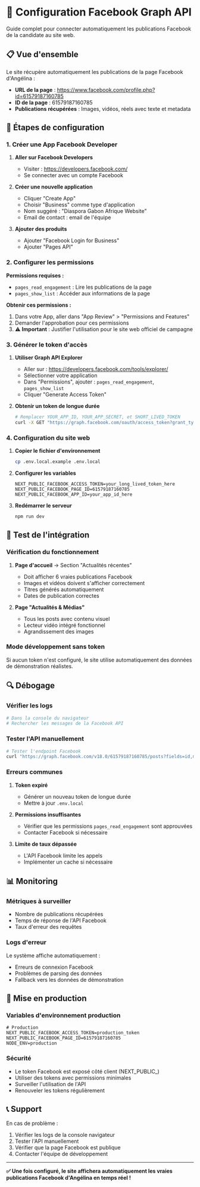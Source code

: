 # 🎯 Configuration Facebook Graph API

Guide complet pour connecter automatiquement les publications Facebook de la candidate au site web.

## 📋 Vue d'ensemble

Le site récupère automatiquement les publications de la page Facebook d'Angélina :
- **URL de la page** : https://www.facebook.com/profile.php?id=61579187160785
- **ID de la page** : 61579187160785
- **Publications récupérées** : Images, vidéos, réels avec texte et metadata

## 🔧 Étapes de configuration

### 1. Créer une App Facebook Developer

1. **Aller sur Facebook Developers**
   - Visiter : https://developers.facebook.com/
   - Se connecter avec un compte Facebook

2. **Créer une nouvelle application**
   - Cliquer "Create App"
   - Choisir "Business" comme type d'application
   - Nom suggéré : "Diaspora Gabon Afrique Website"
   - Email de contact : email de l'équipe

3. **Ajouter des produits**
   - Ajouter "Facebook Login for Business"
   - Ajouter "Pages API"

### 2. Configurer les permissions

**Permissions requises :**
- `pages_read_engagement` : Lire les publications de la page
- `pages_show_list` : Accéder aux informations de la page

**Obtenir ces permissions :**
1. Dans votre App, aller dans "App Review" > "Permissions and Features"
2. Demander l'approbation pour ces permissions
3. ⚠️ **Important** : Justifier l'utilisation pour le site web officiel de campagne

### 3. Générer le token d'accès

1. **Utiliser Graph API Explorer**
   - Aller sur : https://developers.facebook.com/tools/explorer/
   - Sélectionner votre application
   - Dans "Permissions", ajouter : `pages_read_engagement`, `pages_show_list`
   - Cliquer "Generate Access Token"

2. **Obtenir un token de longue durée**
   ```bash
   # Remplacer YOUR_APP_ID, YOUR_APP_SECRET, et SHORT_LIVED_TOKEN
   curl -X GET "https://graph.facebook.com/oauth/access_token?grant_type=fb_exchange_token&client_id=YOUR_APP_ID&client_secret=YOUR_APP_SECRET&fb_exchange_token=SHORT_LIVED_TOKEN"
   ```

### 4. Configuration du site web

1. **Copier le fichier d'environnement**
   ```bash
   cp .env.local.example .env.local
   ```

2. **Configurer les variables**
   ```env
   NEXT_PUBLIC_FACEBOOK_ACCESS_TOKEN=your_long_lived_token_here
   NEXT_PUBLIC_FACEBOOK_PAGE_ID=61579187160785
   NEXT_PUBLIC_FACEBOOK_APP_ID=your_app_id_here
   ```

3. **Redémarrer le serveur**
   ```bash
   npm run dev
   ```

## 📱 Test de l'intégration

### Vérification du fonctionnement

1. **Page d'accueil** → Section "Actualités récentes"
   - Doit afficher 6 vraies publications Facebook
   - Images et vidéos doivent s'afficher correctement
   - Titres générés automatiquement
   - Dates de publication correctes

2. **Page "Actualités & Médias"**
   - Tous les posts avec contenu visuel
   - Lecteur vidéo intégré fonctionnel
   - Agrandissement des images

### Mode développement sans token

Si aucun token n'est configuré, le site utilise automatiquement des données de démonstration réalistes.

## 🔍 Débogage

### Vérifier les logs

```bash
# Dans la console du navigateur
# Rechercher les messages de la Facebook API
```

### Tester l'API manuellement

```bash
# Tester l'endpoint Facebook
curl "https://graph.facebook.com/v18.0/61579187160785/posts?fields=id,message,created_time,full_picture&access_token=YOUR_TOKEN"
```

### Erreurs communes

1. **Token expiré**
   - Générer un nouveau token de longue durée
   - Mettre à jour `.env.local`

2. **Permissions insuffisantes**
   - Vérifier que les permissions `pages_read_engagement` sont approuvées
   - Contacter Facebook si nécessaire

3. **Limite de taux dépassée**
   - L'API Facebook limite les appels
   - Implémenter un cache si nécessaire

## 📊 Monitoring

### Métriques à surveiller

- Nombre de publications récupérées
- Temps de réponse de l'API Facebook
- Taux d'erreur des requêtes

### Logs d'erreur

Le système affiche automatiquement :
- Erreurs de connexion Facebook
- Problèmes de parsing des données
- Fallback vers les données de démonstration

## 🚀 Mise en production

### Variables d'environnement production

```env
# Production
NEXT_PUBLIC_FACEBOOK_ACCESS_TOKEN=production_token
NEXT_PUBLIC_FACEBOOK_PAGE_ID=61579187160785
NODE_ENV=production
```

### Sécurité

- Le token Facebook est exposé côté client (NEXT_PUBLIC_)
- Utiliser des tokens avec permissions minimales
- Surveiller l'utilisation de l'API
- Renouveler les tokens régulièrement

## 📞 Support

En cas de problème :
1. Vérifier les logs de la console navigateur
2. Tester l'API manuellement
3. Vérifier que la page Facebook est publique
4. Contacter l'équipe de développement

---

**✅ Une fois configuré, le site affichera automatiquement les vraies publications Facebook d'Angélina en temps réel !**